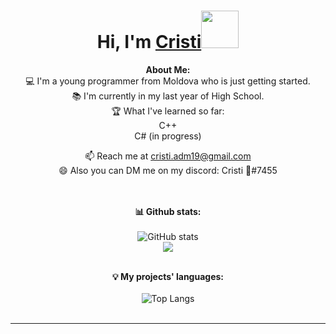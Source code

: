 # <h1 align="center">Hi, I'm <a href="https://github.com/cristianvortolomei">Cristi<a><img src="https://github.com/cristianvortolomei/cristianvortolomei/blob/main/wave.gif" width="60px" /></h1>
  
  <div align="center">
<strong>About Me:</strong><br>
💻 I'm a young programmer from Moldova who is just getting started.<br>
📚 I'm currently in my last year of High School.<br>
🏆 What I've learned so far:
<br>C++
<br>C# (in progress)
    
📫 Reach me at <a href="cristi.adm19@gmail.com">cristi.adm19@gmail.com</a><br>
😄 Also you can DM me on my discord: Cristi 🌟#7455<br><br><br>

<strong>📊 Github stats:</strong><br><br>
![GitHub stats](https://github-readme-stats.vercel.app/api?username=cristianvortolomei&show_icons=true&count_private=true&include_all_commits=true&theme=radical)<br>
<img align="center" src="https://github-readme-streak-stats.herokuapp.com/?user=cristianvortolomei&theme=radical&hide_border=false"/><br><br>

<strong>💡 My projects' languages:</strong><br><br>
![Top Langs](https://github-readme-stats.vercel.app/api/top-langs/?username=cristianvortolomei&langs_count_private=true&theme=radical&card_width=445)<br><br>
</div>

------
